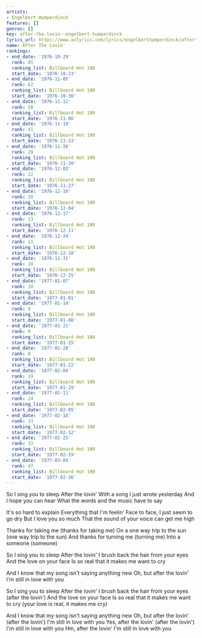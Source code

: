 ```yaml
---
artists:
- Engelbert Humperdinck
features: []
genres: []
key: after-the-lovin--engelbert-humperdinck
lyrics_url: https://www.azlyrics.com/lyrics/engelberthumperdinck/afterthelovin.html
name: After The Lovin'
rankings:
- end_date: '1976-10-29'
  rank: 85
  ranking_list: Billboard Hot 100
  start_date: '1976-10-23'
- end_date: '1976-11-05'
  rank: 62
  ranking_list: Billboard Hot 100
  start_date: '1976-10-30'
- end_date: '1976-11-12'
  rank: 50
  ranking_list: Billboard Hot 100
  start_date: '1976-11-06'
- end_date: '1976-11-19'
  rank: 41
  ranking_list: Billboard Hot 100
  start_date: '1976-11-13'
- end_date: '1976-11-26'
  rank: 29
  ranking_list: Billboard Hot 100
  start_date: '1976-11-20'
- end_date: '1976-12-03'
  rank: 22
  ranking_list: Billboard Hot 100
  start_date: '1976-11-27'
- end_date: '1976-12-10'
  rank: 20
  ranking_list: Billboard Hot 100
  start_date: '1976-12-04'
- end_date: '1976-12-17'
  rank: 13
  ranking_list: Billboard Hot 100
  start_date: '1976-12-11'
- end_date: '1976-12-24'
  rank: 11
  ranking_list: Billboard Hot 100
  start_date: '1976-12-18'
- end_date: '1976-12-31'
  rank: 10
  ranking_list: Billboard Hot 100
  start_date: '1976-12-25'
- end_date: '1977-01-07'
  rank: 10
  ranking_list: Billboard Hot 100
  start_date: '1977-01-01'
- end_date: '1977-01-14'
  rank: 9
  ranking_list: Billboard Hot 100
  start_date: '1977-01-08'
- end_date: '1977-01-21'
  rank: 9
  ranking_list: Billboard Hot 100
  start_date: '1977-01-15'
- end_date: '1977-01-28'
  rank: 8
  ranking_list: Billboard Hot 100
  start_date: '1977-01-22'
- end_date: '1977-02-04'
  rank: 19
  ranking_list: Billboard Hot 100
  start_date: '1977-01-29'
- end_date: '1977-02-11'
  rank: 24
  ranking_list: Billboard Hot 100
  start_date: '1977-02-05'
- end_date: '1977-02-18'
  rank: 33
  ranking_list: Billboard Hot 100
  start_date: '1977-02-12'
- end_date: '1977-02-25'
  rank: 33
  ranking_list: Billboard Hot 100
  start_date: '1977-02-19'
- end_date: '1977-03-04'
  rank: 47
  ranking_list: Billboard Hot 100
  start_date: '1977-02-26'
---
```


So I sing you to sleep
After the lovin'
With a song I just wrote yesterday
And I hope you can hear
What the words and the music have to say

It's so hard to explain
Everything that I'm feelin'
Face to face, I just seem to go dry
But I love you so much
That the sound of your voice can get me high

Thanks for taking me (thanks for taking me)
On a one way trip to the sun (one way trip to the sun)
And thanks for turning me (turning me)
Into a someone (someone)

So I sing you to sleep
After the lovin'
I brush back the hair from your eyes
And the love on your face
Is so real that it makes me want to cry

And I know that my song isn't saying anything new
Oh, but after the lovin'
I'm still in love with you

So I sing you to sleep
After the lovin'
I brush back the hair from your eyes (after the lovin')
And the love on your face
Is so real that it makes me want to cry (your love is real, it makes me cry)

And I know that my song isn't saying anything new
Oh, but after the lovin' (after the lovin')
I'm still in love with you
Yes, after the lovin' (after the lovin')
I'm still in love with you
Hm, after the lovin'
I'm still in love with you



